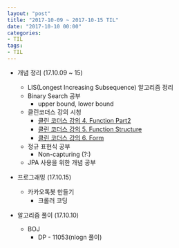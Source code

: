 ```yaml
---
layout: "post"
title: "2017-10-09 ~ 2017-10-15 TIL"
date: "2017-10-10 00:00"
categories:
- TIL
tags:
- TIL
---
```


- 개념 정리 (17.10.09 ~ 15)
  - LIS(Longest Increasing Subsequence) 알고리즘 정리
  - Binary Search 공부
    - upper bound, lower bound
  - 클린코더스 강의 시청
    - [클린 코더스 강의 4. Function Part2](https://www.youtube.com/watch?v=yd2xcVn_pAc)
    - [클린 코더스 강의 5. Function Structure](https://www.youtube.com/watch?v=JSV_YpTFhtw)
    - [클린 코더스 강의 6. Form](https://www.youtube.com/watch?v=PX5IUNdLSzg)
  - 정규 표현식 공부
    - Non-capturing (?:)
  - JPA 사용을 위한 개념 공부


- 프로그래밍 (17.10.15)
  - 카카오톡봇 만들기
    - 크롤러 코딩


- 알고리즘 풀이 (17.10.10)
  - BOJ
    - DP - 11053(nlogn 풀이)
